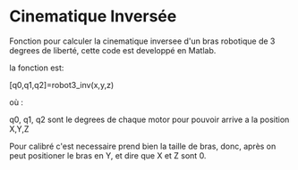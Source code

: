 # Cinematique Inversée

Fonction pour calculer la cinematique inversee d'un bras robotique de 3 degrees de liberté, cette code est developpé en Matlab.

la fonction est:

[q0,q1,q2]=robot3_inv(x,y,z)


où :

  q0, q1, q2 sont le degrees de chaque motor pour pouvoir arrive a la position X,Y,Z
  
  
Pour calibré c'est necessaire prend bien la taille de bras, donc, après on peut positioner le bras 
en Y, et dire que X et Z sont 0.

